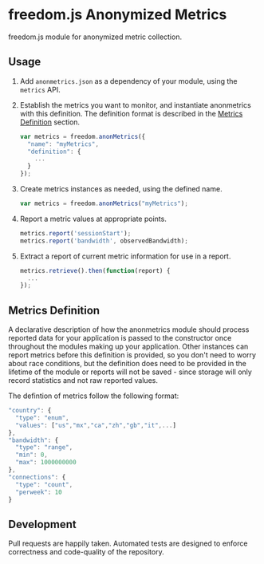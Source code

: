 freedom.js Anonymized Metrics
============================

freedom.js module for anonymized metric collection.

## Usage

1. Add ```anonmetrics.json``` as a dependency of your module, using the
```metrics``` API.

2. Establish the metrics you want to monitor, and instantiate anonmetrics
with this definition. The definition format is described in the
[Metrics Definition](#Metrics-Definition) section.
    ```javascript
    var metrics = freedom.anonMetrics({
      "name": "myMetrics",
      "definition": {
        ...
      }
    });
    ```

3. Create metrics instances as needed, using the defined name.
    ```javascript
    var metrics = freedom.anonMetrics("myMetrics");
    ```

4. Report a metric values at appropriate points.
    ```javascript
    metrics.report('sessionStart');
    metrics.report('bandwidth', observedBandwidth);
    ````

5. Extract a report of current metric information for use in a report.
    ```javascript
    metrics.retrieve().then(function(report) {
      ...
    });
    ```

## Metrics Definition

A declarative description of how the anonmetrics module should process
reported data for your application is passed to the constructor once throughout
the modules making up your application. Other instances can report metrics
before this definition is provided, so you don't need to worry about race
conditions, but the definition does need to be provided in the lifetime of the
module or reports will not be saved - since storage will only record statistics
and not raw reported values.

The defintion of metrics follow the following format:

```javascript
"country": {
  "type": "enum",
  "values": ["us","mx","ca","zh","gb","it",...]
},
"bandwidth": {
  "type": "range",
  "min": 0,
  "max": 1000000000
},
"connections": {
  "type": "count",
  "perweek": 10
}
```

## Development

Pull requests are happily taken. Automated tests are designed to enforce
correctness and code-quality of the repository.